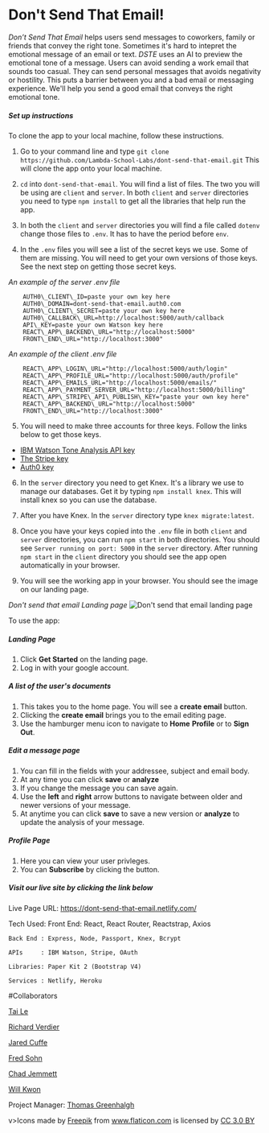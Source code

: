 Don't Send That Email!
=====================


*Don’t Send That Email* helps users send messages to coworkers, family or friends that convey the right tone. Sometimes it's hard to intepret the emotional message of an email or text.
*DSTE* uses an AI to preview the emotional tone of a message. Users can avoid sending a work email that sounds too casual. They can send personal messages that avoids negativity or hostility.
This puts a barrier between you and a bad email or messaging experience. We'll help you send a good email that conveys the right emotional tone.


##### Set up instructions

To clone the app to your local machine, follow these instructions.

1. Go to your command line and type `git clone https://github.com/Lambda-School-Labs/dont-send-that-email.git`
   This will clone the app onto your local machine.

2. `cd` into `dont-send-that-email`. You will find a list of files. The two you will be using are `client` and `server`.
   In both `client` and `server` directories you need to type `npm install` to get all the libraries that help run the app.

3. In both the `client` and `server` directories you will find a file called `dotenv` change those files to `.env`.  It has to have the period before `env`.

4. In the `.env` files you will see a list of the secret keys we use. Some of them are missing. You will need to get your own versions of those keys.  See the next step on getting those secret keys.

*An example of the server .env file*

``` STRIPE\_API\_KEY=paste your own key here
    AUTH0\_CLIENT\_ID=paste your own key here
    AUTH0\_DOMAIN=dont-send-that-email.auth0.com
    AUTH0\_CLIENT\_SECRET=paste your own key here
    AUTH0\_CALLBACK\_URL=http://localhost:5000/auth/callback
    API\_KEY=paste your own Watson key here
    REACT\_APP\_BACKEND\_URL="http://localhost:5000"
    FRONT\_END\_URL="http://localhost:3000" 
```


*An example of the client .env file*

```
    REACT\_APP\_LOGIN\_URL="http://localhost:5000/auth/login"
    REACT\_APP\_PROFILE_URL="http://localhost:5000/auth/profile"
    REACT\_APP\_EMAILS_URL="http://localhost:5000/emails/"
    REACT\_APP\_PAYMENT_SERVER_URL="http://localhost:5000/billing"
    REACT\_APP\_STRIPE\_API\_PUBLISH\_KEY="paste your own key here"
    REACT\_APP\_BACKEND\_URL="http://localhost:5000"
    FRONT\_END\_URL="http://localhost:3000" 
```



5. You will need to make three accounts for three keys. Follow the links below to get those keys.

  * [IBM Watson Tone Analysis API key](docs/watson/README.md)
  * [The Stripe key](docs/stripe/README.md)
  * [Auth0 key](docs/Auth0/README.md)

6. In the `server` directory you need to get Knex. It's a library we use to manage our databases.
  Get it by typing `npm install knex`. This will install knex so you can use the database.

8. After you have Knex. In the `server` directory type `knex migrate:latest`.

7. Once you have your keys copied into the `.env` file in both `client` and `server` directories, you can run `npm start` in both directories.
  You should see `Server running on port: 5000` in the `server` directory.
  After running `npm start` in the `client` directory you should see the app open automatically in your browser.

8. You will see the working app in your browser. You should see the image on our landing page.


*Don't send that email Landing page*
![Don't send that email landing page](landing_page.png)

To use the app:
##### Landing Page
  1. Click **Get Started** on the landing page.
  2. Log in with your google account.

##### A list of the user's documents
  1. This takes you to the home page. You will see a **create email** button.
  2. Clicking the **create email** brings you to the email editing page.
  3. Use the hamburger menu icon to navigate to **Home** **Profile** or to **Sign Out**.

##### Edit a message page
  1. You can fill in the fields with your addressee, subject and email body.
  2. At any time you can click **save** or **analyze**
  3. If you change the message you can save again. 
  4. Use the **left** and **right** arrow buttons to navigate between older and newer versions of your message.
  5. At anytime you can click **save** to save a new version or **analyze** to update the analysis of your message.


##### Profile Page
  1. Here you can view your user privleges.
  2. You can **Subscribe** by clicking the button.



##### Visit our live site by clicking the link below

Live Page URL: https://dont-send-that-email.netlify.com/




Tech Used:
    Front End: React, React Router, Reactstrap, Axios

    Back End : Express, Node, Passport, Knex, Bcrypt

    APIs     : IBM Watson, Stripe, OAuth

    Libraries: Paper Kit 2 (Bootstrap V4)

    Services : Netlify, Heroku

#Collaborators

[Tai Le](https://github.com/Ta1grr)

[Richard Verdier](https://github.com/rverdi642)

[Jared Cuffe](https://github.com/jcuffe)

[Fred Sohn](https://github.com/fron12)

[Chad Jemmett](https://github.com/ceejaay)

[Will Kwon](https://github.com/wtkwon)

Project Manager: [Thomas Greenhalgh](https://github.com/tgreenhalgh)


v>Icons made by <a href="https://www.freepik.com/" title="Freepik">Freepik</a> from <a href="https://www.flaticon.com/"                 title="Flaticon">www.flaticon.com</a> is licensed by <a href="http://creativecommons.org/licenses/by/3.0/"                 title="Creative Commons BY 3.0" target="_blank">CC 3.0 BY</a></div>
